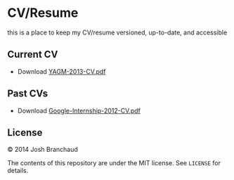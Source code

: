 # CV/Resume

this is a place to keep my CV/resume versioned, up-to-date, and accessible

## Current CV

- Download [YAGM-2013-CV.pdf](https://github.com/jbranchaud/cv-resume/raw/master/yagm2013/YAGM-2013-CV.pdf)

## Past CVs

- Download [Google-Internship-2012-CV.pdf](https://github.com/jbranchaud/cv-resume/raw/master/google2012/Google-Internship-2012-CV.pdf)

## License

&copy; 2014 Josh Branchaud

The contents of this repository are under the MIT license. See `LICENSE` for
details.
